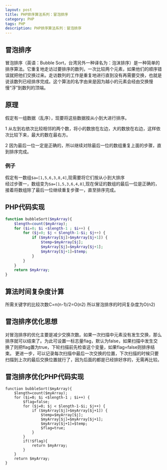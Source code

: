 ```yaml
---
layout: post
title: PHP排序算法系列：冒泡排序
category: PHP
tags: PHP
description: PHP排序算法系列：冒泡排序
---
```

## 冒泡排序
冒泡排序（英语：Bubble Sort，台湾另外一种译名为：泡沫排序）是一种简单的排序算法。它重复地走访过要排序的数列，一次比较两个元素，如果他们的顺序错误就把他们交换过来。走访数列的工作是重复地进行直到没有再需要交换，也就是说该数列已经排序完成。这个算法的名字由来是因为越小的元素会经由交换慢慢“浮”到数列的顶端。

## 原理
假定有一组数据（乱序），现要将这些数据按从小到大进行排序。   

1 从左到右依次比较相邻的两个数，将小的数放在左边，大的数放在右边，这样依次比较下来，最大的数在最右方。

2 因为最后一位一定是正确的，所以继续对除最后一位的数组重复上面的步骤，直到排序完成。

### 例子
假定有一数组`$a=[1,5,6,3,8,4]`,现需要将它们按从小到大排序  
经过步骤一，数组变为`$a=[1,5,3,6,4,8]`,现在保证的数组的最后一位是正确的，接着将数组除了最后一位继续重复步骤一，直至排序完成。


## PHP代码实现

```php
function bubbleSort($myArray){
    $length=count($myArray);
    for ($i=0; $i <$length-1 ; $i++) {
        for ($j=0; $j < $length-1-$i; $j++) {
            if ($myArray[$j]>$myArray[$j+1]) {
                $temp=$myArray[$j];
                $myArray[$j]=$myArray[$j+1];
                $myArray[$j+1]=$temp;
            }
        }
    }
    return $myArray;
}
```

## 算法时间复杂度计算
所需关键字的比较次数C=n(n-1)/2=O(n2)
所以冒泡排序的时间复杂度为O(n2)

## 冒泡排序优化思想
对冒泡排序的优化主要是减少交换次数。如果一次扫描中元素没有发生交换，那么排序就可以结束了。为此可设置一标志量flag，默认为false，如果扫描中发生交换了则把flag置为true，下轮扫描前先检查这个变量，如果flag=false则排序结束。
更进一步，可以记录每次扫描中最后一次交换的位置，下次扫描的时候只要扫描到上次的最后交换位置就行了，因为后面的都是已经排好序的，无需再比较。

## 冒泡排序优化PHP代码实现

```
function bubbleSort($myArray){
    $length=count($myArray);
    for ($i=0; $i <$length-1 ; $i++) {
        $flag=false;
        for ($j=0; $j < $length-1-$i; $j++) {
            if ($myArray[$j]>$myArray[$j+1]) {
                $temp=$myArray[$j];
                $myArray[$j]=$myArray[$j+1];
                $myArray[$j+1]=$temp;
                $flag=true;
            }
        }
        if(!$flag){
            return $myArray;
        }
    }
    return $myArray;
}
```